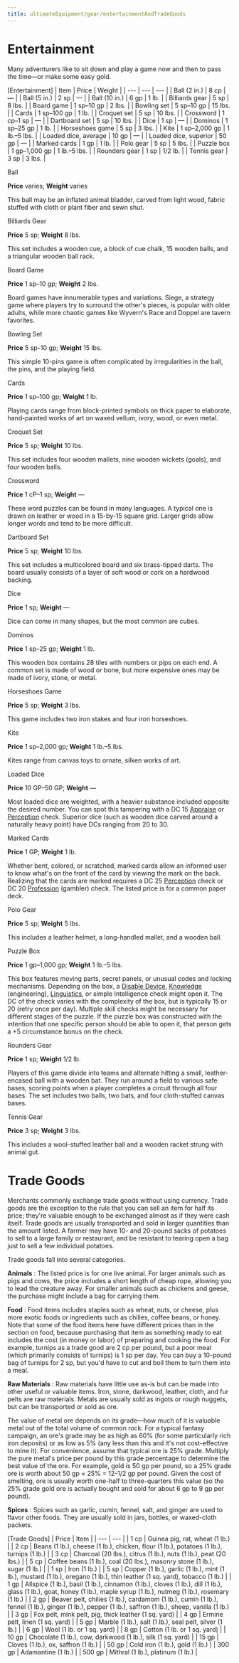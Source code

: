 ```yaml
---
title: ultimateEquipment/gear/entertainmentAndTradeGoods
---
```

# Entertainment

Many adventurers like to sit down and play a game now and then to pass the time—or make some easy gold.

[Entertainment]
| Item | Price | Weight |
| --- | --- | --- |
| Ball (2 in.) | 8 cp | — |
| Ball (5 in.) | 2 sp | — |
| Ball (10 in.) | 6 gp | 1 lb. |
| Billiards gear | 5 sp | 8 lbs. |
| Board game | 1 sp–10 gp | 2 lbs. |
| Bowling set | 5 sp–10 gp | 15 lbs. |
| Cards | 1 sp–100 gp | 1 lb. |
| Croquet set | 5 sp | 10 lbs. |
| Crossword | 1 cp–1 sp | — |
| Dartboard set | 5 sp | 10 lbs. |
| Dice | 1 sp | — |
| Dominos | 1 sp–25 gp | 1 lb. |
| Horseshoes game | 5 sp | 3 lbs. |
| Kite | 1 sp–2,000 gp | 1 lb.–5 lbs. |
| Loaded dice, average | 10 gp | — |
| Loaded dice, superior | 50 gp | — |
| Marked cards | 1 gp | 1 lb. |
| Polo gear | 5 sp | 5 lbs. |
| Puzzle box | 1 gp–1,000 gp | 1 lb.–5 lbs. |
| Rounders gear | 1 sp | 1/2 lb. |
| Tennis gear | 3 sp | 3 lbs. |

Ball

**Price** varies; **Weight** varies

This ball may be an inflated animal bladder, carved from light wood, fabric stuffed with cloth or plant fiber and sewn shut.

Billiards Gear

**Price** 5 sp; **Weight** 8 lbs.

This set includes a wooden cue, a block of cue chalk, 15 wooden balls, and a triangular wooden ball rack.

Board Game

**Price** 1 sp–10 gp; **Weight** 2 lbs.

Board games have innumerable types and variations. Siege, a strategy game where players try to surround the other's pieces, is popular with older adults, while more chaotic games like Wyvern's Race and Doppel are tavern favorites.

Bowling Set

**Price** 5 sp–10 gp; **Weight** 15 lbs.

This simple 10-pins game is often complicated by irregularities in the ball, the pins, and the playing field.

Cards

**Price** 1 sp–100 gp; **Weight** 1 lb.

Playing cards range from block-printed symbols on thick paper to elaborate, hand-painted works of art on waxed vellum, ivory, wood, or even metal.

Croquet Set

**Price** 5 sp; **Weight** 10 lbs.

This set includes four wooden mallets, nine wooden wickets (goals), and four wooden balls.

Crossword

**Price** 1 cP–1 sp; **Weight** —

These word puzzles can be found in many languages. A typical one is drawn on leather or wood in a 15-by-15 square grid. Larger grids allow longer words and tend to be more difficult.

Dartboard Set

**Price** 5 sp; **Weight** 10 lbs.

This set includes a multicolored board and six brass-tipped darts. The board usually consists of a layer of soft wood or cork on a hardwood backing.

Dice

**Price** 1 sp; **Weight** —

Dice can come in many shapes, but the most common are cubes.

Dominos

**Price** 1 sp–25 gp; **Weight** 1 lb.

This wooden box contains 28 tiles with numbers or pips on each end. A common set is made of wood or bone, but more expensive ones may be made of ivory, stone, or metal.

Horseshoes Game

**Price** 5 sp; **Weight** 3 lbs.

This game includes two iron stakes and four iron horseshoes.

Kite

**Price** 1 sp–2,000 gp; **Weight** 1 lb.–5 lbs.

Kites range from canvas toys to ornate, silken works of art.

Loaded Dice

**Price** 10 GP–50 GP; **Weight** —

Most loaded dice are weighted, with a heavier substance included opposite the desired number. You can spot this tampering with a DC 15 [Appraise](skills/appraise.md#_appraise) or [Perception](skills/perception.md#_perception) check. Superior dice (such as wooden dice carved around a naturally heavy point) have DCs ranging from 20 to 30.

Marked Cards

**Price** 1 GP; **Weight** 1 lb.

Whether bent, colored, or scratched, marked cards allow an informed user to know what's on the front of the card by viewing the mark on the back. Realizing that the cards are marked requires a DC 25 [Perception](skills/perception.md#_perception) check or DC 20 [Profession](skills/profession.md#_profession) (gambler) check. The listed price is for a common paper deck.

Polo Gear

**Price** 5 sp; **Weight** 5 lbs.

This includes a leather helmet, a long-handled mallet, and a wooden ball.

Puzzle Box

**Price** 1 gp–1,000 gp; **Weight** 1 lb.–5 lbs.

This box features moving parts, secret panels, or unusual codes and locking mechanisms. Depending on the box, a [Disable Device](skills/disableDevice.md#_disable-device), [Knowledge](skills/knowledge.md#_knowledge) (engineering), [Linguistics](skills/linguistics.md#_linguistics), or simple Intelligence check might open it. The DC of the check varies with the complexity of the box, but is typically 15 or 20 (retry once per day). Multiple skill checks might be necessary for different stages of the puzzle. If the puzzle box was constructed with the intention that one specific person should be able to open it, that person gets a +5 circumstance bonus on the check.

Rounders Gear

**Price** 1 sp; **Weight** 1/2 lb.

Players of this game divide into teams and alternate hitting a small, leather-encased ball with a wooden bat. They run around a field to various safe bases, scoring points when a player completes a circuit through all four bases. The set includes two balls, two bats, and four cloth-stuffed canvas bases.

Tennis Gear

**Price** 3 sp; **Weight** 3 lbs.

This includes a wool-stuffed leather ball and a wooden racket strung with animal gut.

# Trade Goods

Merchants commonly exchange trade goods without using currency. Trade goods are the exception to the rule that you can sell an item for half its price; they're valuable enough to be exchanged almost as if they were cash itself. Trade goods are usually transported and sold in larger quantities than the amount listed. A farmer may have 10- and 20-pound sacks of potatoes to sell to a large family or restaurant, and be resistant to tearing open a bag just to sell a few individual potatoes.

Trade goods fall into several categories.

**Animals** : The listed price is for one live animal. For larger animals such as pigs and cows, the price includes a short length of cheap rope, allowing you to lead the creature away. For smaller animals such as chickens and geese, the purchase might include a bag for carrying them.

**Food** : Food items includes staples such as wheat, nuts, or cheese, plus more exotic foods or ingredients such as chilies, coffee beans, or honey. Note that some of the food items here have different prices than in the section on food, because purchasing that item as something ready to eat includes the cost (in money or labor) of preparing and cooking the food. For example, turnips as a trade good are 2 cp per pound, but a poor meal (which primarily consists of turnips) is 1 sp per day. You can buy a 10-pound bag of turnips for 2 sp, but you'd have to cut and boil them to turn them into a meal.

**Raw Materials** : Raw materials have little use as-is but can be made into other useful or valuable items. Iron, stone, darkwood, leather, cloth, and fur pelts are raw materials. Metals are usually sold as ingots or rough nuggets, but can be transported or sold as ore.

The value of metal ore depends on its grade—how much of it is valuable metal out of the total volume of common rock. For a typical fantasy campaign, an ore's grade may be as high as 60% (for some particularly rich iron deposits) or as low as 5% (any less than this and it's not cost-effective to mine it). For convenience, assume that typical ore is 25% grade. Multiply the pure metal's price per pound by this grade percentage to determine the best value of the ore. For example, gold is 50 gp per pound, so a 25% grade ore is worth about 50 gp × 25% = 12-1/2 gp per pound. Given the cost of smelting, ore is usually worth one-half to three-quarters this value (so the 25% grade gold ore is actually bought and sold for about 6 gp to 9 gp per pound).

**Spices** : Spices such as garlic, cumin, fennel, salt, and ginger are used to flavor other foods. They are usually sold in jars, bottles, or waxed-cloth packets.

[Trade Goods]
| Price | Item |
| --- | --- |
| 1 cp | Guinea pig, rat, wheat (1 lb.) |
| 2 cp | Beans (1 lb.), cheese (1 lb.), chicken, flour (1 lb.), potatoes (1 lb.), turnips (1 lb.) |
| 3 cp | Charcoal (20 lbs.), citrus (1 lb.), nuts (1 lb.), peat (20 lbs.) |
| 5 cp | Coffee beans (1 lb.), coal (20 lbs.), masonry stone (1 lb.), sugar (1 lb.) |
| 1 sp | Iron (1 lb.) |
| 5 sp | Copper (1 lb.), garlic (1 lb.), mint (1 lb.), mustard (1 lb.), oregano (1 lb.), thin leather (1 sq. yard), tobacco (1 lb.) |
| 1 gp | Allspice (1 lb.), basil (1 lb.), cinnamon (1 lb.), cloves (1 lb.), dill (1 lb.), glass (1 lb.), goat, honey (1 lb.), maple syrup (1 lb.), nutmeg (1 lb.), rosemary (1 lb.) |
| 2 gp | Beaver pelt, chilies (1 lb.), cardamom (1 lb.), cumin (1 lb.), fennel (1 lb.), ginger (1 lb.), pepper (1 lb.), saffron (1 lb.), sheep, vanilla (1 lb.) |
| 3 gp | Fox pelt, mink pelt, pig, thick leather (1 sq. yard) |
| 4 gp | Ermine pelt, linen (1 sq. yard) |
| 5 gp | Marble (1 lb.), salt (1 lb.), seal pelt, silver (1 lb.) |
| 6 gp | Wool (1 lb. or 1 sq. yard) |
| 8 gp | Cotton (1 lb. or 1 sq. yard) |
| 10 gp | Chocolate (1 lb.), cow, darkwood (1 lb.), silk (1 sq. yard) |
| 15 gp | Cloves (1 lb.), ox, saffron (1 lb.) |
| 50 gp | Cold iron (1 lb.), gold (1 lb.) |
| 300 gp | Adamantine (1 lb.) |
| 500 gp | Mithral (1 lb.), platinum (1 lb.) |

